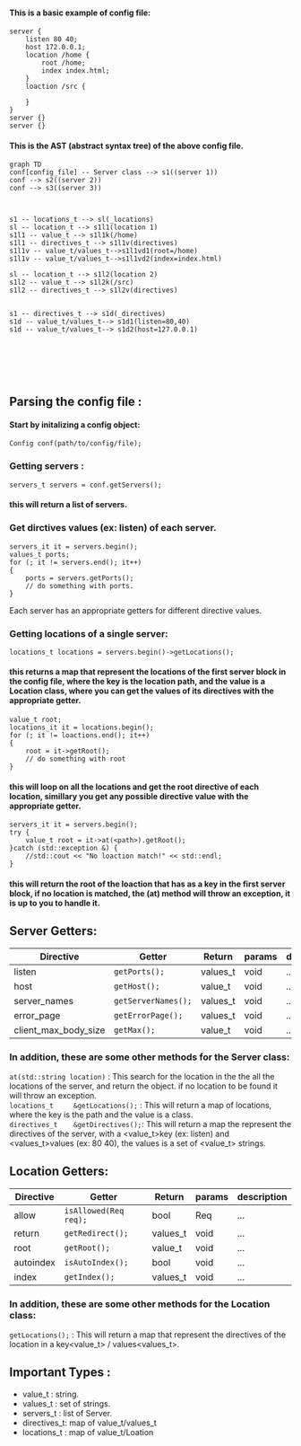 
#### This is a basic example of config file:
```
server {
	listen 80 40; 
	host 172.0.0.1; 
	location /home {
		root /home;
        index index.html;
	}
    loaction /src {

    }
}
server {}
server {}
``` 


#### This is the AST (abstract syntax tree) of the above config file.

```mermaid
graph TD
conf[config_file] -- Server class --> s1((server 1))
conf --> s2((server 2))
conf --> s3((server 3))



s1 -- locations_t --> sl(_locations)
sl -- location_t --> s1l1(location 1)
s1l1 -- value_t --> s1l1k(/home)
s1l1 -- directives_t --> s1l1v(directives)
s1l1v -- value_t/values_t-->s1l1vd1(root=/home)
s1l1v -- value_t/values_t-->s1l1vd2(index=index.html)

sl -- location_t --> s1l2(location 2)
s1l2 -- value_t --> s1l2k(/src)
s1l2 -- directives_t --> s1l2v(directives)


s1 -- directives_t --> s1d(_directives)
s1d -- value_t/values_t--> s1d1(listen=80,40)
s1d -- value_t/values_t--> s1d2(host=127.0.0.1)

```
<br></br>
---

## Parsing the config file :
#### Start by initalizing a config object:
```
Config conf(path/to/config/file);
```
### Getting servers :
```
servers_t servers = conf.getServers();
```
#### this will return a list of servers.

### Get dirctives values (ex: listen) of each server.
```
servers_it it = servers.begin();
values_t ports;
for (; it != servers.end(); it++)
{
    ports = servers.getPorts();
    // do something with ports.
}
```
Each server has an appropriate getters for different directive values.

### Getting locations of a single server:
```
locations_t locations = servers.begin()->getLocations();
```
#### this returns a map that represent the locations of the first server block in the config file, where the key is the location path, and the value is a Location class, where you can get the values of its directives with the appropriate getter.

```
value_t root;
locations_it it = locations.begin();
for (; it != loactions.end(); it++)
{
    root = it->getRoot();
    // do something with root
}
```
#### this will loop on all the locations and get the root directive of each location, simillary you get any possible directive value with the appropriate getter.

```
servers_it it = servers.begin();
try {
    value_t root = it->at(<path>).getRoot();
}catch (std::exception &) {
    //std::cout << "No loaction match!" << std::endl;
}
```
#### this will return the root of the loaction that has <path> as a key in the first server block, if no location is matched, the (at) method will throw an exception, it is up to you to handle it.

## Server Getters:

|Directive                |Getter                          |Return                    | params | description |
|----------------|-------------------------------|------------|------------|-------------------------------|
|listen          |`getPorts();`                  |values_t             | void | ...|
|host            |`getHost();`                   |value_t            |void | ...|
|server_names    |`getServerNames();`            |values_t |void | ...|
|error_page    |`getErrorPage();`                |values_t |void | ...|
|client_max_body_size    |`getMax();`            |value_t  |void | ...|

### In addition, these are some other methods for the Server class:

`at(std::string location)` : This search for the location in the the all the locations of the server, and return the <Location> object. if no location to be found it will throw an exception.
<br>
`locations_t     &getLocations();` : This will return  a map of locations, where the key is the path and the value is a <Location> class.
<br>
`directives_t    &getDirectives();`: This will return a map the represent the directives of the server, with a <value_t>key (ex: listen) and <values_t>values (ex: 80 40), the values is a set of <value_t> strings.

## Location Getters:

|Directive                |Getter                          |Return                   |params | description |
|----------------|-------------------------------|------------|------------|-------------------------------|
|allow          |`isAllowed(Req req);`                  |bool             |Req | ...|
|return            |`getRedirect();`                   |values_t            |void | ...|
|root    |`getRoot();`            |value_t                                    |void | ...|
|autoindex    |`isAutoIndex();`                 |          bool |void | ...|
|index    |`getIndex();`            |values_t  |void | ...|

### In addition, these are some other methods for the Location class:
`getLocations();` : This will return a map that represent the directives of the location in a key<value_t> / values<values_t>.


## Important Types :
- value_t : string.
- values_t : set of strings.
- servers_t : list of Server.
- directives_t: map of value_t/values_t
- locations_t : map of value_t/Loation